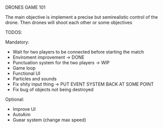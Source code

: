 DRONES GAME 101

The main objective is implement a precise but semirealistic control of the drone. Then drones will shoot each other or 
some objectives


TODOS:

Mandatory:
- Wait for two players to be connected before starting the match
- Enviroment improvement -> DONE
- Punctuation system for the two players -> WIP
- Game loop
- Functional UI
- Particles and sounds
- Fix shity input thing -> PUT EVENT SYSTEM BACK AT SOME POINT
- Fix bug of objects not being destroyed

Optional:
- Improve UI
- AutoAim
- Guear system (change max speed)

